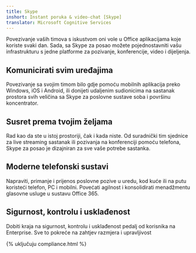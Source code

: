 ```yaml
---
title: Skype
inshort: Instant poruka & video-chat [Skype]
translator: Microsoft Cognitive Services
---
```


Povezivanje vaših timova s iskustvom oni vole u Office aplikacijama koje koriste svaki dan. Sada, sa Skype za posao možete pojednostavniti vašu infrastrukturu s jedne platforme za pozivanje, konferencije, video i dijeljenja. 

## Komunicirati svim uređajima
Povezivanje sa svojim timom bilo gdje pomoću mobilnih aplikacija preko Windows, iOS i Android, ili donijeti udaljenim sudionicima na sastanak prostora svih veličina sa Skype za poslovne sustave soba i površinu koncentrator.

## Susret prema tvojim željama
Rad kao da ste u istoj prostoriji, čak i kada niste. Od suradnički tim sjednice za live streaming sastanak ili pozivanja na konferenciji pomoću telefona, Skype za posao je dizajniran za sve vaše potrebe sastanka. 

## Moderne telefonski sustavi
Napraviti, primanje i prijenos poslovne pozive u uredu, kod kuće ili na putu koristeći telefon, PC i mobilni. Povećati agilnost i konsolidirati menadžmentu glasovne usluge u sustavu Office 365. 

## Sigurnost, kontrolu i usklađenost
Dobiti kraja na sigurnost, kontrolu i usklađenost pedalj od korisnika na Enterprise. Sve to pokreće na zahtjev razmjera i upravljivost 

{% uključuju compliance.html %}

